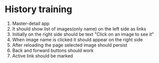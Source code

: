 # History training

1. Master-detail app
2. It should show list of images(only name) on the left side as links
3. Initially on the right side should be text "Click on an image to see it"
4. When image name is clicked it should appear on the right side
5. After reloading the page selected image should persist
6. Back and forward buttons should work
7. Active link should be marked

